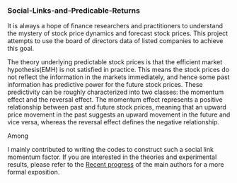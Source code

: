 ### Social-Links-and-Predicable-Returns

It is always a hope of finance researchers and practitioners to understand the mystery of stock price dynamics and forecast stock prices. This project attempts to use the board of directors data of listed companies to achieve this goal.

The theory underlying predictable stock prices is that the efficient market hypothesis(EMH) is not satisfied in practice. This means the stock prices do not reflect the information in the markets immediately, and hence some past information has predictive power for the future stock prices. These predictivity can be roughly characterized into two classes: the momentum effect and the reversal effect. The momentum effect represents a positive relationship between past and future stock prices, meaning that an upward price movement in the past suggests an upward movement in the future and vice versa, whereas the reversal effect defines the negative relationship. 

Among 

I mainly contributed to writing the codes to construct such a social link momentum factor. If you are interested in the theories and experimental results, please refer to the [Recent progress](https://papers.ssrn.com/sol3/papers.cfm?abstract_id=4477466) of the main authors for a more formal exposition. 
